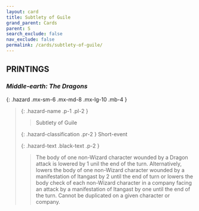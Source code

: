 ```yaml
---
layout: card
title: Subtlety of Guile
grand_parent: Cards
parent: S
search_exclude: false
nav_exclude: false
permalink: /cards/subtlety-of-guile/
---
```


## PRINTINGS


### _Middle-earth: The Dragons_

{: .hazard .mx-sm-6 .mx-md-8 .mx-lg-10 .mb-4 }
> {: .hazard-name .p-1 .pl-2 }
> > <div class="hazard-mp"></div>
> > <div class="card-name">Subtlety of Guile</div>
>
> {: .hazard-classification .pr-2 }
> Short-event
>
> {: .hazard-text .black-text .p-2 }
> > The body of one non-Wizard character wounded by a Dragon attack is lowered by 1 unil the end of the turn. Alternatively, lowers the body of one non-Wizard character wounded by a manifestation of Itangast by 2 until the end of turn or lowers the body check of each non-Wizard character in a company facing an attack by a manifestation of Itangast by one until the end of the turn. Cannot be duplicated on a given character or company. 
>
